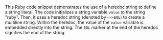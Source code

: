 This Ruby code snippet demonstrates the use of a heredoc string to define a string literal. The code initializes a string variable `value` to the string "ruby". Then, it uses a heredoc string (denoted by `<<~EOL`) to create a multiline string. Within the heredoc, the value of the `value` variable is embedded directly into the string. The `EOL` marker at the end of the heredoc signifies the end of the string.
